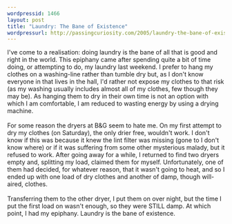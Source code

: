 ```yaml
--- 
wordpressid: 1466
layout: post
title: "Laundry: The Bane of Existence"
wordpressurl: http://passingcuriosity.com/2005/laundry-the-bane-of-existence/
---
```

I've come to a realisation: doing laundry is the bane of all that is good and right in the world. This epiphany came after spending quite a bit of time doing, or attempting to do, my laundry last weekend. I prefer to hang my clothes on a washing-line rather than tumble dry but, as I don't know everyone in that lives in the hall, I'd rather not expose my clothes to that risk (as my washing usually includes almost all of my clothes, few though they may be). As hanging them to dry in their own time is not an option with which I am comfortable, I am reduced to wasting energy by using a drying machine.<br /><br />For some reason the dryers at B&G seem to hate me. On my first attempt to dry my clothes (on Saturday), the only drier free, wouldn't work. I don't know if this was because it knew the lint filter was missing (gone to I don't know where) or if it was suffering from some other mysterious malady, but it refused to work. After going away for a while, I returned to find two dryers empty and, splitting my load, claimed them for myself. Unfortunately, one of them had decided, for whatever reason, that it wasn't going to heat, and so I ended up with one load of dry clothes and another of damp, though will-aired, clothes.<br /><br />Transferring them to the other dryer, I put them on over night, but the time I put the first load on wasn't enough, so they were STILL damp. At which point, I had my epiphany. Laundry is the bane of existence.
